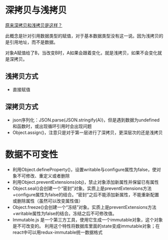 # 深拷贝与浅拷贝
[原来深拷贝和浅拷贝是这样？](https://zhuanlan.zhihu.com/p/80922071)  

此概念是针对引用数据类型的赋值，对于基本数据类型没有这一说。因为浅拷贝的是引用地址，而不是数据。

对象A赋值给了B，当改变B时，A如果会跟着变化，就是浅拷贝，如果不会变化就是深拷贝。

## 浅拷贝方式
- 直接赋值

## 深拷贝方式
- json序列化：JSON.parse(JSON.stringify(A))，但是遇到数据为undefined和函数时，或出现循环引用时会出现问题
- Object.assign()，注意只是对于第一层进行了深拷贝，更深层次的还是浅拷贝


# 数据不可变性
- 利用Object.defineProperty()，设置writable与configure属性为false，使对象不可修改、重定义或者删除
- 利用Object.preventExtensions(obj)，禁止对象添加新属性并保留已有属性
- Object.seal()会创建一个“密封”对象。实质上是preventExtensions方法+configure属性为false的结合。“密封”之后不能添加新属性，不能重新配置或删除属性（虽然可以改变属性值）
- Object.freeze()会创建一个“冻结”对象。实质上是preventExtensions方法+writable属性为false的结合。冻结之后不可修改值。
- Immutable.js 是一个第三方工具，使用它生成一个immutable对象，这个对象是不可改变的。
利用这个特性将数据库里面的state变成immutable对象；在react中可以用redux-immutable统一数据格式


